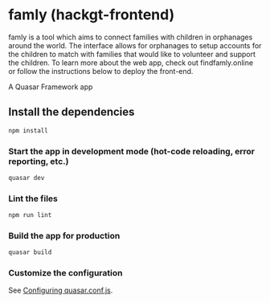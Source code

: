 # famly (hackgt-frontend)

famly is a tool which aims to connect families with children in orphanages around the world. The interface allows for orphanages to setup accounts for the children to match with families that would like to volunteer and support the children. To learn more about the web app, check out findfamly.online or follow the instructions below to deploy the front-end.

A Quasar Framework app

## Install the dependencies
```bash
npm install
```

### Start the app in development mode (hot-code reloading, error reporting, etc.)
```bash
quasar dev
```

### Lint the files
```bash
npm run lint
```

### Build the app for production
```bash
quasar build
```

### Customize the configuration
See [Configuring quasar.conf.js](https://quasar.dev/quasar-cli/quasar-conf-js).
